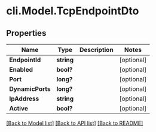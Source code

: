 # cli.Model.TcpEndpointDto

## Properties

Name | Type | Description | Notes
------------ | ------------- | ------------- | -------------
**EndpointId** | **string** |  | [optional] 
**Enabled** | **bool?** |  | [optional] 
**Port** | **long?** |  | [optional] 
**DynamicPorts** | **long?** |  | [optional] 
**IpAddress** | **string** |  | [optional] 
**Active** | **bool?** |  | [optional] 

[[Back to Model list]](../README.md#documentation-for-models) [[Back to API list]](../README.md#documentation-for-api-endpoints) [[Back to README]](../README.md)

